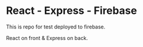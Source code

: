 # React - Express - Firebase

This is repo for test deployed to firebase.

React on front & Express on back.
